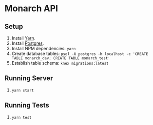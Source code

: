 # Monarch API

## Setup

1. Install [Yarn](https://yarnpkg.com/lang/en/docs/install/).
1. Install [Postgres][postgres-setup].
1. Install NPM dependencies: `yarn`
1. Create database tables: `psql -U postgres -h localhost -c 'CREATE TABLE monarch_dev; CREATE TABLE monarch_test'`
1. Establish table schema: `knex migrations:latest`

## Running Server

1. `yarn start`

## Running Tests

1. `yarn test`


[postgres-setup]: https://www.postgresql.org/download/
